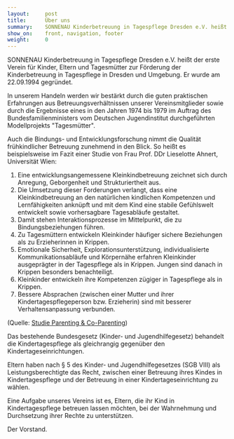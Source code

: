 ```yaml
---
layout:     post
title:      Über uns
summary:    SONNENAU Kinderbetreuung in Tagespflege Dresden e.V. heißt der erste Verein für Kinder, Eltern und Tagesmütter zur Förderung der Kinderbetreuung in Tagespflege in Dresden und Umgebung. Er wurde am 22.09.1994 gegründet.
show_on:    front, navigation, footer
weight:     0
---
```


SONNENAU Kinderbetreuung in Tagespflege Dresden e.V. heißt der erste Verein für Kinder, Eltern und Tagesmütter zur Förderung der Kinderbetreuung in Tagespflege in Dresden und Umgebung. Er wurde am 22.09.1994 gegründet.

In unserem Handeln werden wir bestärkt durch die guten praktischen Erfahrungen aus Betreuungsverhältnissen unserer Vereinsmitglieder sowie durch die Ergebnisse eines in den Jahren 1974 bis 1979 im Auftrag des Bundesfamilienministers vom Deutschen Jugendinstitut durchgeführten Modellprojekts "Tagesmütter".

Auch die Bindungs- und Entwicklungsforschung nimmt die Qualität frühkindlicher Betreuung zunehmend in den Blick. So heißt es beispielsweise im Fazit einer Studie von Frau Prof. DDr Lieselotte Ahnert, Universität Wien:

1. Eine entwicklungsangemessene Kleinkindbetreuung zeichnet sich durch Anregung, Geborgenheit und Strukturiertheit aus.
2. Die Umsetzung dieser Forderungen verlangt, dass eine Kleinkindbetreuung an den natürlichen kindlichen Kompetenzen und Lernfähigkeiten anknüpft und mit dem Kind eine stabile Gefühlswelt entwickelt sowie vorhersagbare Tagesabläufe gestaltet.
3. Damit stehen Interaktionsprozesse im Mittelpunkt, die zu Bindungsbeziehungen führen.
4. Zu Tagesmüttern entwickeln Kleinkinder häufiger sichere Beziehungen als zu Erzieherinnen in Krippen.
5. Emotionale Sicherheit, Explorationsunterstützung, individualisierte Kommunikationsabläufe und Körpernähe erfahren Kleinkinder ausgeprägter in der Tagespflege als in Krippen. Jungen sind danach in Krippen besonders benachteiligt.
6. Kleinkinder entwickeln ihre Kompetenzen zügiger in Tagespflege als in Krippen.
7. Bessere Absprachen (zwischen einer Mutter und ihrer Kindertagespflegeperson bzw. Erzieherin) sind mit besserer Verhaltensanpassung verbunden.

(Quelle: [Studie Parenting & Co-Parenting](http://www.hilfswerk.at/cms/download/b7ctl/N%C3%96-Tagespflege.pdf))

Das bestehende Bundesgesetz (Kinder- und Jugendhilfegesetz) behandelt die Kindertagespflege als gleichrangig gegenüber den Kindertageseinrichtungen.

Eltern haben nach § 5 des Kinder- und Jugendhilfegesetzes (SGB VIII) als Leistungsberechtigte das Recht, zwischen einer Betreuung ihres Kindes in Kindertagespflege und der Betreuung in einer Kindertageseinrichtung zu wählen.

Eine Aufgabe unseres Vereins ist es, Eltern, die ihr Kind in Kindertagespflege betreuen lassen möchten, bei der Wahrnehmung und Durchsetzung ihrer Rechte zu unterstützen.

Der Vorstand.
